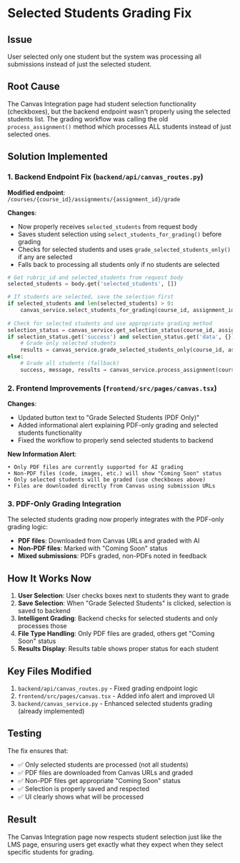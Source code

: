 # Selected Students Grading Fix

## Issue
User selected only one student but the system was processing all submissions instead of just the selected student.

## Root Cause
The Canvas Integration page had student selection functionality (checkboxes), but the backend endpoint wasn't properly using the selected students list. The grading workflow was calling the old `process_assignment()` method which processes ALL students instead of just selected ones.

## Solution Implemented

### 1. Backend Endpoint Fix (`backend/api/canvas_routes.py`)

**Modified endpoint**: `/courses/{course_id}/assignments/{assignment_id}/grade`

**Changes**:
- Now properly receives `selected_students` from request body
- Saves student selection using `select_students_for_grading()` before grading
- Checks for selected students and uses `grade_selected_students_only()` if any are selected
- Falls back to processing all students only if no students are selected

```python
# Get rubric_id and selected_students from request body
selected_students = body.get('selected_students', [])

# If students are selected, save the selection first
if selected_students and len(selected_students) > 0:
    canvas_service.select_students_for_grading(course_id, assignment_id, selected_student_ids)
    
# Check for selected students and use appropriate grading method
selection_status = canvas_service.get_selection_status(course_id, assignment_id)
if selection_status.get('success') and selection_status.get('data', {}).get('selected_students', []):
    # Grade only selected students
    results = canvas_service.grade_selected_students_only(course_id, assignment_id)
else:
    # Grade all students (fallback)
    success, message, results = canvas_service.process_assignment(course_id, assignment_id, output_dir, rubric)
```

### 2. Frontend Improvements (`frontend/src/pages/canvas.tsx`)

**Changes**:
- Updated button text to "Grade Selected Students (PDF Only)"
- Added informational alert explaining PDF-only grading and selected students functionality
- Fixed the workflow to properly send selected students to backend

**New Information Alert**:
```
• Only PDF files are currently supported for AI grading
• Non-PDF files (code, images, etc.) will show "Coming Soon" status  
• Only selected students will be graded (use checkboxes above)
• Files are downloaded directly from Canvas using submission URLs
```

### 3. PDF-Only Grading Integration

The selected students grading now properly integrates with the PDF-only grading logic:
- **PDF files**: Downloaded from Canvas URLs and graded with AI
- **Non-PDF files**: Marked with "Coming Soon" status
- **Mixed submissions**: PDFs graded, non-PDFs noted in feedback

## How It Works Now

1. **User Selection**: User checks boxes next to students they want to grade
2. **Save Selection**: When "Grade Selected Students" is clicked, selection is saved to backend
3. **Intelligent Grading**: Backend checks for selected students and only processes those
4. **File Type Handling**: Only PDF files are graded, others get "Coming Soon" status
5. **Results Display**: Results table shows proper status for each student

## Key Files Modified

1. `backend/api/canvas_routes.py` - Fixed grading endpoint logic
2. `frontend/src/pages/canvas.tsx` - Added info alert and improved UI
3. `backend/canvas_service.py` - Enhanced selected students grading (already implemented)

## Testing

The fix ensures that:
- ✅ Only selected students are processed (not all students)
- ✅ PDF files are downloaded from Canvas URLs and graded
- ✅ Non-PDF files get appropriate "Coming Soon" status
- ✅ Selection is properly saved and respected
- ✅ UI clearly shows what will be processed

## Result

The Canvas Integration page now respects student selection just like the LMS page, ensuring users get exactly what they expect when they select specific students for grading. 